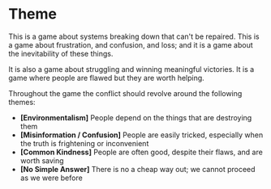 # Theme

This is a game about systems breaking down that can't be repaired. This is a game about frustration, and confusion,
and loss; and it is a game about the inevitability of these things.

It is also a game about struggling and winning meaningful victories. It is a game where people are flawed but they
are worth helping.

Throughout the game the conflict should revolve around the following themes:

- **[Environmentalism]** People depend on the things that are destroying them
- **[Misinformation / Confusion]** People are easily tricked, especially when the truth is frightening or inconvenient
- **[Common Kindness]** People are often good, despite their flaws, and are worth saving
- **[No Simple Answer]** There is no a cheap way out; we cannot proceed as we were before